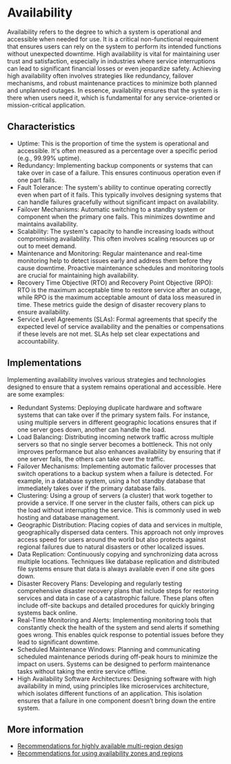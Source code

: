 # Availability

Availability refers to the degree to which a system is operational and accessible when needed for use. It is a critical non-functional requirement that ensures users can rely on the system to perform its intended functions without unexpected downtime. High availability is vital for maintaining user trust and satisfaction, especially in industries where service interruptions can lead to significant financial losses or even jeopardize safety. Achieving high availability often involves strategies like redundancy, failover mechanisms, and robust maintenance practices to minimize both planned and unplanned outages. In essence, availability ensures that the system is there when users need it, which is fundamental for any service-oriented or mission-critical application.

## Characteristics

- Uptime: This is the proportion of time the system is operational and accessible. It's often measured as a percentage over a specific period (e.g., 99.99% uptime).
- Redundancy: Implementing backup components or systems that can take over in case of a failure. This ensures continuous operation even if one part fails.
- Fault Tolerance: The system's ability to continue operating correctly even when part of it fails. This typically involves designing systems that can handle failures gracefully without significant impact on availability.
- Failover Mechanisms: Automatic switching to a standby system or component when the primary one fails. This minimizes downtime and maintains availability.
- Scalability: The system's capacity to handle increasing loads without compromising availability. This often involves scaling resources up or out to meet demand.
- Maintenance and Monitoring: Regular maintenance and real-time monitoring help to detect issues early and address them before they cause downtime. Proactive maintenance schedules and monitoring tools are crucial for maintaining high availability.
- Recovery Time Objective (RTO) and Recovery Point Objective (RPO): RTO is the maximum acceptable time to restore service after an outage, while RPO is the maximum acceptable amount of data loss measured in time. These metrics guide the design of disaster recovery plans to ensure availability.
- Service Level Agreements (SLAs): Formal agreements that specify the expected level of service availability and the penalties or compensations if these levels are not met. SLAs help set clear expectations and accountability.

## Implementations

Implementing availability involves various strategies and technologies designed to ensure that a system remains operational and accessible. Here are some examples:

- Redundant Systems: Deploying duplicate hardware and software systems that can take over if the primary system fails. For instance, using multiple servers in different geographic locations ensures that if one server goes down, another can handle the load.
- Load Balancing: Distributing incoming network traffic across multiple servers so that no single server becomes a bottleneck. This not only improves performance but also enhances availability by ensuring that if one server fails, the others can take over the traffic.
- Failover Mechanisms: Implementing automatic failover processes that switch operations to a backup system when a failure is detected. For example, in a database system, using a hot standby database that immediately takes over if the primary database fails.
- Clustering: Using a group of servers (a cluster) that work together to provide a service. If one server in the cluster fails, others can pick up the load without interrupting the service. This is commonly used in web hosting and database management.
- Geographic Distribution: Placing copies of data and services in multiple, geographically dispersed data centers. This approach not only improves access speed for users around the world but also protects against regional failures due to natural disasters or other localized issues.
- Data Replication: Continuously copying and synchronizing data across multiple locations. Techniques like database replication and distributed file systems ensure that data is always available even if one site goes down.
- Disaster Recovery Plans: Developing and regularly testing comprehensive disaster recovery plans that include steps for restoring services and data in case of a catastrophic failure. These plans often include off-site backups and detailed procedures for quickly bringing systems back online.
- Real-Time Monitoring and Alerts: Implementing monitoring tools that constantly check the health of the system and send alerts if something goes wrong. This enables quick response to potential issues before they lead to significant downtime.
- Scheduled Maintenance Windows: Planning and communicating scheduled maintenance periods during off-peak hours to minimize the impact on users. Systems can be designed to perform maintenance tasks without taking the entire service offline.
- High Availability Software Architectures: Designing software with high availability in mind, using principles like microservices architecture, which isolates different functions of an application. This isolation ensures that a failure in one component doesn’t bring down the entire system.

## More information

- [Recommendations for highly available multi-region design](https://learn.microsoft.com/en-us/azure/well-architected/reliability/highly-available-multi-region-design)
- [Recommendations for using availability zones and regions](https://learn.microsoft.com/en-us/azure/well-architected/reliability/regions-availability-zones)
